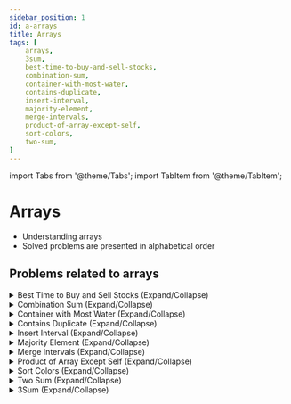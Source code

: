 ```yaml
---
sidebar_position: 1
id: a-arrays
title: Arrays 
tags: [
    arrays, 
    3sum,
    best-time-to-buy-and-sell-stocks,
    combination-sum,
    container-with-most-water,
    contains-duplicate,
    insert-interval,
    majority-element,
    merge-intervals,
    product-of-array-except-self,
    sort-colors,
    two-sum,
]
---
```


import Tabs from '@theme/Tabs';
import TabItem from '@theme/TabItem';

# Arrays

- Understanding arrays
- Solved problems are presented in alphabetical order
## Problems related to arrays

<details> 
<summary> Best Time to Buy and Sell Stocks (Expand/Collapse) </summary> 

### [↗ See LeetCode Problem #121](https://leetcode.com/problems/best-time-to-buy-and-sell-stock/)

<Tabs>
<TabItem value="java" label="Java">

```java showLineNumbers
public class Solution {
    static int maxProfit(int[] prices) {

//        int profit = 0;
//        int maxProfit = 0;
//
//
//        for (int i = 0; i < prices.length - 1; i++) {
//
//            for (int j = i + 1; j < prices.length; j++) {
//                profit = prices[j] - prices[i];
////                maxProfit = Math.max(profit, maxProfit);
//                if (profit > maxProfit) {
//                    maxProfit = profit;
//                }
//            }
//        }
        int minValue = Integer.MAX_VALUE;
        int maxProfit = 0;

        for (int i = 0; i < prices.length; i++) {
            if (prices[i] < minValue) {
                minValue = prices[i];
            } else if (prices[i] - minValue > maxProfit) {
                maxProfit = prices[i] - minValue;
            }
        }
        return maxProfit;
    }

    public static void main(String[] args) {
        int[] prices1 = {7,1,5,3,6,4};
        //  O/P: 5

        int[] prices2 = {7,6,4,3,1};
        //  O/P: 0

        System.out.println("Ex1: " + maxProfit(prices1));
        System.out.println("Ex2: " + maxProfit(prices2));
    }
}
```

</TabItem>
</Tabs>

</details>

<details> 
<summary> Combination Sum (Expand/Collapse) </summary> 

### [↗ See LeetCode Problem #39](https://leetcode.com/problems/combination-sum/)

<Tabs>
<TabItem value="java" label="Java">

```java showLineNumbers
import java.util.ArrayList;
import java.util.Arrays;
import java.util.LinkedList;
import java.util.List;

public class Solution {
    private static void backtrackingMethod(
            int remainingTarget,
            LinkedList<Integer> currentCombination,
            int startIndex,
            int[] candidates,
            List<List<Integer>> outputList
    ) {

        if (remainingTarget == 0) {
            //  Make a deep copy the currentCombination
            //      and add it to the output list of lists
            outputList.add(new ArrayList<>(currentCombination));
            return;
        } else if (remainingTarget < 0) {
            return;
        }

        for (int i = startIndex; i < candidates.length; i++) {

            currentCombination.add(candidates[i]);
            backtrackingMethod(remainingTarget - candidates[i],
                    currentCombination,
                    i,
                    candidates,
                    outputList);

            currentCombination.removeLast();

        }

    }

    public static List<List<Integer>> combinationSum(int[] candidates, int target) {

        List<List<Integer>> outputList = new ArrayList<>();
        LinkedList<Integer> currentCombination = new LinkedList<>();

        backtrackingMethod(target,
                currentCombination,
                0,
                candidates,
                outputList);

        return outputList;

    }

    public static void main(String[] args) {
        // Example 1:
        int[] candidates1 = {2,3,6,7};
        int target1 = 7;
        //  O/P: [[2,2,3],[7]]

        // Example 2:
        int[] candidates2 = {2,3,5};
        int target2 = 8;
        //Output: [[2,2,2,2],[2,3,3],[3,5]]

        // Example 3:
        int[] candidates3 = {2};
        int target3 = 1;
        //Output: []

        System.out.println(combinationSum(candidates1, target1));
        System.out.println(combinationSum(candidates2, target2));
        System.out.println(combinationSum(candidates3, target3));

    }
}
```

</TabItem>
</Tabs>

</details>

<details> 
<summary> Container with Most Water (Expand/Collapse) </summary> 

### [↗ See LeetCode Problem #11](https://leetcode.com/problems/container-with-most-water/)

<Tabs>
<TabItem value="java" label="Java">

```java showLineNumbers
public class Solution {
    public static int maxArea(int[] height) {

        int leftBoundary = 0;
        int rightBoundary = height.length - 1;
        int maxAreaValue = 0;

        while (leftBoundary < rightBoundary) {

            int width = rightBoundary - leftBoundary;

            maxAreaValue = Math.max(maxAreaValue, Math.min(height[leftBoundary],
                    height[rightBoundary]) * width);

            if (height[leftBoundary] <= height[rightBoundary]) {
                leftBoundary++;
            } else {
                rightBoundary--;
            }

        }

        return maxAreaValue;
    }

    public static void main (String[] args) {

        // Example 1:
        int[] height1 = {1,8,6,2,5,4,8,3,7};
        //  O/P: 49

        // Example 2:
        int[] height2 = {1,1};
        //  O/P: 1

        System.out.println(maxArea(height1));
        System.out.println(maxArea(height2));

    }
}
```

</TabItem>
</Tabs>

</details>

<details> 
<summary> Contains Duplicate (Expand/Collapse) </summary> 

### [↗ See LeetCode Problem #217](https://leetcode.com/problems/contains-duplicate/)

<Tabs>
<TabItem value="java" label="Java">

```java showLineNumbers
//import java.util.HashSet;
//import java.util.Set;

public class Solution {
    static boolean containsDuplicate(int[] nums) {

        java.util.Set<Integer> mySet = new java.util.HashSet<>();

        for (int num : nums) {
            if (mySet.contains(num)) {
                return true;
            } else {
                mySet.add(num);
            }
        }

        return false;

    }

    public static void main(String[] args) {
        // Example 1:
         int[] nums1 = {1,2,3,1};
        //Output: true

        // Example 2:
         int[] nums2 = {1,2,3,4};
        //  O/P: false

        // Example 3:
         int[] nums3 = {1,1,1,3,3,4,3,2,4,2};
        //  O/P: true

        System.out.println(containsDuplicate(nums1));
        System.out.println(containsDuplicate(nums2));
        System.out.println(containsDuplicate(nums3));

    }
}
```

</TabItem>
</Tabs>

</details>

<details> 
<summary> Insert Interval (Expand/Collapse) </summary> 

### [↗ See LeetCode Problem #57](https://leetcode.com/problems/insert-interval/)

<Tabs>
<TabItem value="java" label="Java">

```java showLineNumbers
import java.util.ArrayList;
import java.util.Arrays;
import java.util.LinkedList;
import java.util.List;

public class Solution {
    public static int[][] insert(int[][] intervals, int[] newInterval) {

        LinkedList<int[]> mergedIntervals = new LinkedList<>();

        int[][] emptyIntervals = {{}};

        //  Check if given intervals is null or empty
        //  If true, return only list of intervals with newInterval
        if (intervals == null || Arrays.deepEquals(intervals, emptyIntervals)) {
            mergedIntervals.add(newInterval);
            return mergedIntervals.toArray(new int[mergedIntervals.size()][2]);
        }

        int newIntervalStart = newInterval[0];
        int newIntervalEnd = newInterval[1];

        int index = 0;

        //  Added all intervals with start of the intervals
        //      less than the end of the new interval
        while (index < intervals.length &&
                intervals[index][1] < newIntervalStart) {
            mergedIntervals.add(intervals[index++]);
        }

        int[] interval = new int[2];

        while (index < intervals.length &&
                intervals[index][0] <= newIntervalEnd) {
            newIntervalStart = Math.min(intervals[index][0], newIntervalStart);
            newIntervalEnd = Math.max(intervals[index][1], newIntervalEnd);
            index++;
        }

        interval[0] = newIntervalStart;
        interval[1] = newIntervalEnd;

        mergedIntervals.add(interval);

        //  Add all remaining intervals to the output list
        while (index < intervals.length) {
            mergedIntervals.add(intervals[index++]);
        }

        return mergedIntervals.toArray(new int[mergedIntervals.size()][2]);

    }

    public static void main (String[] args) {
        // Example 1:
        int[][] intervals1 = {{1,3},{6,9}};
        int[] newInterval1 = {2,5};
        //Output: [[1,5],[6,9]]

        // Example 2:
        int[][] intervals2 = {{1,2},{3,5},{6,7},{8,10},{12,16}};
        int[] newInterval2 = {4,8};
        //Output: [[1,2],[3,10],[12,16]]

        // Example 3:
        int[][] intervals3 = null;
        int[] newInterval3 = {4,8};

        // Example 4:
        int[][] intervals4 = {{}};
        int[] newInterval4 = {4,8};

        System.out.println(Arrays.deepToString(insert(intervals1, newInterval1)));
        System.out.println(Arrays.deepToString(insert(intervals2, newInterval2)));
        System.out.println(Arrays.deepToString(insert(intervals3, newInterval3)));
        System.out.println(Arrays.deepToString(insert(intervals4, newInterval4)));
    }
}
```

</TabItem>
</Tabs>

</details>

<details> 
<summary> Majority Element (Expand/Collapse) </summary> 

<!-- [LC# 169] majority_element [***Grind75-Array-3/11] -->
### [↗ See LeetCode Problem #169](https://leetcode.com/problems/majority-element/)

<Tabs>
<TabItem value="java" label="Java">

```java showLineNumbers
import java.util.Arrays;

public class Solution {
    static int majorityElement(int[] nums) {

//        //  Approach #1
//        Arrays.sort(nums);
//        return nums[nums.length/2];

        //  Approach #2
        //  Boyer-Moore Voting Algorithm

        int count = 0;
        Integer majorCandidate = null;

        for (int num : nums) {
            if (count == 0) {
                majorCandidate = num;
            }

            count += (num == majorCandidate) ? 1 : -1;

        }

        return majorCandidate;
    }

    public static void main(String[] args) {
        // Example 1:
        int[] nums1 = {3,2,3};
        //  O/P: 3
        //
        // Example 2:
        int[] nums2 = {2,2,1,1,1,2,2};
        //  O/P: 2

        System.out.println("Example 1: " + majorityElement(nums1));
        System.out.println("Example 2: " + majorityElement(nums2));

    }
}
```

</TabItem>
</Tabs>

</details>

<details> 
<summary> Merge Intervals (Expand/Collapse) </summary> 

### [↗ See LeetCode Problem #56](https://leetcode.com/problems/merge-intervals/)

<Tabs>
<TabItem value="java" label="Java">

```java showLineNumbers
import java.util.Arrays;
import java.util.LinkedList;

public class Solution {
    static int[][] merge(int[][] intervals) {

        //  Sort the given array based on the
        //      starting value of each interval
        Arrays.sort(intervals, (a,b) -> Integer.compare(a[0], b[0]));

        //  Create a new LinkedList to generate the output
        LinkedList<int[]> mergedList = new LinkedList<>();

        for (int[] interval : intervals) {
            if (mergedList.isEmpty() ||
                    //  Or, if the ending value of last interval is less
                    //      than the starting value of the current interval
                    mergedList.getLast()[1] < interval [0]) {
                mergedList.add(interval);
            } else {
                //  Update the ending value of the last interval
                mergedList.getLast()[1] =
                        //  The maximum of:
                        //      the ending value of the last interval and
                        //      the ending value of the current interval
                        Math.max(mergedList.getLast()[1], interval[1]);
            }
        }

        return mergedList.toArray(new int[mergedList.size()][]);
    }

    public static void main(String[] args) {

        // Example 1:
        int[][] intervals1 = {{1,3},{2,6},{8,10},{15,18}};
        //  O/P: [[1,6],[8,10],[15,18]]

        // Example 2:
        int[][] intervals2 = {{1,4},{4,5}};
        //  O/P: [[1,5]]

        System.out.println(Arrays.deepToString(merge(intervals1)));
        System.out.println(Arrays.deepToString(merge(intervals2)));
    }
}
```

</TabItem>
</Tabs>

</details>

<details> 
<summary> Product of Array Except Self (Expand/Collapse) </summary> 

### [↗ See LeetCode Problem #238](https://leetcode.com/problems/product-of-array-except-self/)

<Tabs>
<TabItem value="java" label="Java">

```java showLineNumbers
import java.util.Arrays;

public class Solution {
    static int[] productExceptSelf(int[] nums) {
        int[] result = new int[nums.length];

        result[0] = 1;
        int rightSide = 1;

        //  Find products of elements on the left side of index i
        //  At the end of the loop, only the last element of result
        //     (result[nums.length - 1]) has the correct element
        //  NOTE: loop doesn't update the first element of result
        for (int i = 1; i <= nums.length - 1; i++) {
            result[i] = nums[i - 1] * result[i - 1];
        }

        //  Multiply left-side products with the right-side products
        //      to get the desired result
        //  At the start of the loop,
        //     only result[nums.length] has the correct element
        //  NOTE: At the first step of the loop, the last element of result
        //      (result[nums.length - 1]) stays the same
        for (int i = nums.length - 1; i >= 0; i--) {
            result[i] = result[i] * rightSide;
            rightSide *= nums[i];
        }

        return result;
    }

    public static void main(String[] args) {

        // Example 1:
        int[] nums1 = {1, 2, 3, 4};
        //  O/P: [24,12,8,6]

        // Example 2:
        int[] nums2 = {-1, 1, 0, -3, 3};
        //  O/P: [0,0,9,0,0]

        System.out.println(Arrays.toString(productExceptSelf(nums1)));
        System.out.println(Arrays.toString(productExceptSelf(nums2)));
    }
}
```

</TabItem>
</Tabs>

</details>

<details> 
<summary> Sort Colors (Expand/Collapse) </summary> 

### [↗ See LeetCode Problem #75](https://leetcode.com/problems/sort-colors/)

<Tabs>
<TabItem value="java" label="Java">

```java showLineNumbers
import java.util.Arrays;

public class Solution {
    public static void sortColors(int[] nums) {
        int indexLow = 0;
        int indexHigh = nums.length - 1;

        for (int i = 0; i <= indexHigh;) {

            //  Make sure '0' has an index below indexLow
            if (nums[i] == 0) {
                swapElements(nums, i, indexLow);
                i++;
                indexLow++;
            //  Make sure '1' has an index between
            //      indexLow and indexHigh
            } else if (nums[i] == 1) {
                i++;
            //  Make sure '2' has an index above indexHigh
            } else {
                swapElements(nums, i, indexHigh);
                indexHigh--;
            }

        }

        System.out.println(Arrays.toString(nums));
    }

    private static void swapElements (int[] nums, int index, int newIndex) {
        int tempElement = nums[index];
        nums[index] = nums[newIndex];
        nums[newIndex] = tempElement;
    }

    public static void main(String[] args) {

        // Example 1:
        int[] nums1 = {2,0,2,1,1,0};
        //  O/P: [0,0,1,1,2,2]

        // Example 2:
        int[] nums2 = {2,0,1};
        // O/P: [0,1,2]

        sortColors(nums1);
        sortColors(nums2);
    }
}
```

</TabItem>
</Tabs>

</details>

<details> 
<summary> Two Sum (Expand/Collapse) </summary> 

### [↗ See LeetCode Problem #1](https://leetcode.com/problems/two-sum/)

<Tabs>
<TabItem value="java" label="Java">

```java showLineNumbers
import java.util.Arrays;
import java.util.HashMap;
import java.util.Map;

public class Solution {

//    //  Brute force approach
//    public int[] twoSum(int[] nums, int target) {
//        for (int i = 0; i < nums.length; i++) {
//            for (int j = i + 1; j < nums.length; j++) {
//                if (nums[j] == target - nums[i]) {
//                    return new int[]{i, j};
//              }
//          }
//        }
//        return null;
//    }

    //  O(N) time complexity
    //  2-pass HashMap
//      static int[] twoSum(int[] nums, int target) {
//          Map<Integer, Integer> hmap = new HashMap<>();
//          for (int i = 0; i < nums.length; i++) {
//              hmap.put(nums[i], i);
//          }
//
//          for (int i = 0; i < nums.length; i++) {
//              int complement = target - nums[i];
//              if (hmap.containsKey(complement) && hmap.get(complement) != i) {
//                  return new int[] {i, hmap.get(complement)};
//              }
//          }
//          return null;
//      }

    //  O(N) time complexity
    //  1-pass HashMap
    static int[] twoSum(int[] nums, int target) {
        Map<Integer, Integer> hmap = new HashMap<>();

        for (int i = 0; i < nums.length; i++) {
            int complement = target - nums[i];
            if (hmap.containsKey(complement)) {
                return new int[] {hmap.get(complement), i};
            }
            hmap.put(nums[i], i);
        }
        return null;
    }

    public static void main(String[] args) {
        //Output: [0,1]
        int[] nums1 = {2,7,11,15};
        int target1 = 9;

        //Output: [1,2]
        int[] nums2 = {3,2,4};
        int target2 = 6;

        //Output: [0,1]
        int[] nums3 = {3,3};
        int target3 = 6;

        System.out.println(Arrays.toString(twoSum(nums1, target1)));
        System.out.println(Arrays.toString(twoSum(nums2, target2)));
        System.out.println(Arrays.toString(twoSum(nums3, target3)));
    }
}
```

</TabItem>
</Tabs>

</details>

<details> 
<summary> 3Sum (Expand/Collapse) </summary> 

### [↗ See LeetCode Problem #15](https://leetcode.com/problems/3sum/)

<Tabs>
<TabItem value="java" label="Java">

```java showLineNumbers
import java.util.ArrayList;
import java.util.Arrays;
import java.util.List;

public class Solution {
    static List<List<Integer>> threeSum(int[] nums) {
        Arrays.sort(nums);
        List<List<Integer>> tripletList = new ArrayList<>();

        for (int i = 0; i < nums.length - 2; i++) {
            if (i > 0 && nums[i] == nums[i - 1]) {
                continue;
            }
            //  -nums[i] is the negative of one of the triplets that add up to zero
            //  Hence, -nums[i] should be equal to twoSum (sum of the remaining 2 triplets)
            //      calculated in the findTriplets method below
            findTriplets(nums, -nums[i], i + 1, tripletList);
        }
        return tripletList;
    }

    //  leftPointer < rightPointer
    static void findTriplets (int[] nums,
                             int twoSum,
                             int leftPointer,
                             List<List<Integer>> tripletList) {
        int rightPointer = nums.length - 1;

        while (leftPointer < rightPointer) {
            int currentSum = nums[leftPointer] + nums[rightPointer];
            if (currentSum == twoSum) {
                tripletList.add(List.of(-twoSum,
                        nums[leftPointer],
                        nums[rightPointer]));
                leftPointer++;
                rightPointer--;
                while (leftPointer < rightPointer &&
                        nums[leftPointer] == nums[leftPointer - 1]) {
                    leftPointer++;
                }
                while (leftPointer < rightPointer &&
                        nums[rightPointer] == nums[rightPointer + 1]) {
                    rightPointer--;
                }
            } else if (twoSum > currentSum) {
                //  Needs to increase currentSum
                leftPointer++;
            } else {
                //  Needs to decrease currentSum
                rightPointer--;
            }
        }
    }

    public static void main(String[] args) {

        // Example 1:
        int[] nums1 = {-1,0,1,2,-1,-4};
        //Output: [[-1,-1,2],[-1,0,1]]

        // Example 2:
        int[] nums2 = {0,1,1};
        //Output: []

        // Example 3:
        int[] nums3 = {0,0,0};
        //Output: [[0,0,0]]

        System.out.println(threeSum(nums1));
        System.out.println(threeSum(nums2));
        System.out.println(threeSum(nums3));

    }
}
```

</TabItem>
</Tabs>

</details>